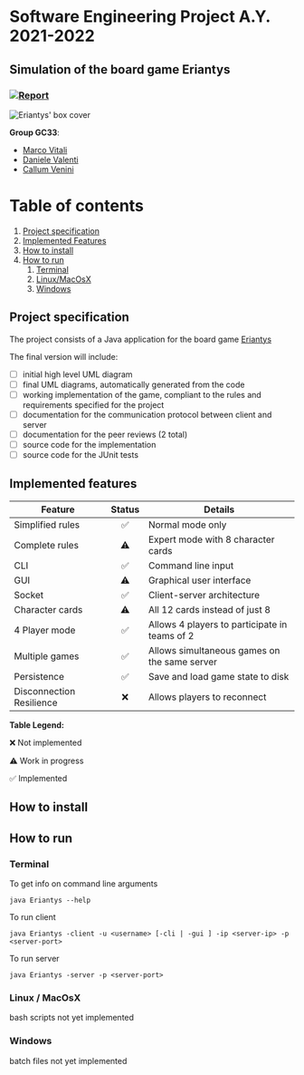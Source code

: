 # Software Engineering Project A.Y. 2021-2022

## Simulation of the board game Eriantys 

### [![Report](https://github.com/Callum-Venini/ing-sw-2022-vitali-valenti-venini/actions/workflows/report.yml/badge.svg)](https://github.com/Callum-Venini/ing-sw-2022-vitali-valenti-venini/actions/workflows/report.yml)

<img src="https://www.craniocreations.it/wp-content/uploads/2021/06/Eriantys_scatolaFrontombra-300x300.png" alt="Eriantys' box cover">



**Group GC33**:
- [Marco Vitali](https://github.com/MarcoVitali0)
- [Daniele Valenti](https://github.com/danielevalenti)
- [Callum Venini](https://github.com/Callum-Venini)

# Table of contents

1. [Project specification](#project-specification)
2. [Implemented Features](#implemented-features)
3. [How to install](#how-to-install)
4. [How to run](#how-to-run)
   1. [Terminal](#terminal)
   2. [Linux/MacOsX](#linux--macosx)
   3. [Windows](#windows)

## Project specification

The project consists of a Java application for the board game [Eriantys](https://www.craniocreations.it/prodotto/eriantys/)

The final version will include:
- [ ] initial high level UML diagram
- [ ] final UML diagrams, automatically generated from the code
- [ ] working implementation of the game, compliant to the rules and requirements specified for the project
- [ ] documentation for the communication protocol between client and server
- [ ] documentation for the peer reviews (2 total)
- [ ] source code for the implementation
- [ ] source code for the JUnit tests

## Implemented features

| Feature                  |       Status       | Details                                       |
|--------------------------|:------------------:|-----------------------------------------------|
| Simplified rules         | :white_check_mark: | Normal mode only                              |
| Complete rules           |     :warning:      | Expert mode with 8 character cards            |
| CLI                      | :white_check_mark: | Command line input                            |
| GUI                      |     :warning:      | Graphical user interface                      |
| Socket                   | :white_check_mark: | Client-server architecture                    |
| Character cards          |     :warning:      | All 12 cards instead of just 8                |
| 4 Player mode            | :white_check_mark: | Allows 4 players to participate in teams of 2 |
| Multiple games           | :white_check_mark: | Allows simultaneous games on the same server  |
| Persistence              | :white_check_mark: | Save and load game state to disk              |
| Disconnection Resilience |        :x:         | Allows players to reconnect                   |

**Table Legend:**

:x: Not implemented

:warning: Work in progress

:white_check_mark: Implemented

## How to install

## How to run

### Terminal
    
To get info on command line arguments

    java Eriantys --help

To run client

    java Eriantys -client -u <username> [-cli | -gui ] -ip <server-ip> -p <server-port>

To run server

    java Eriantys -server -p <server-port>

### Linux / MacOsX

bash scripts not yet implemented

### Windows

batch files not yet implemented